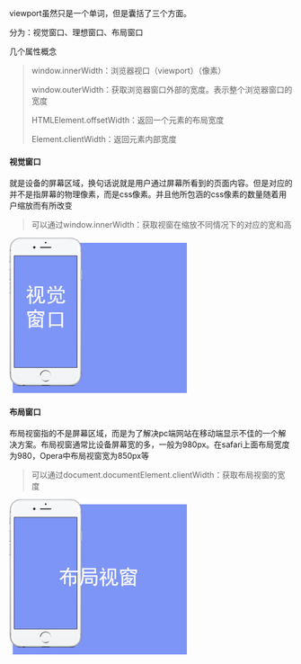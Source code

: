 viewport虽然只是一个单词，但是囊括了三个方面。

分为：视觉窗口、理想窗口、布局窗口

几个属性概念

> window.innerWidth：浏览器视口（viewport）（像素）
>
> window.outerWidth：获取浏览器窗口外部的宽度。表示整个浏览器窗口的宽度
>
> HTMLElement.offsetWidth：返回一个元素的布局宽度
>
> Element.clientWidth：返回元素内部宽度

#### 视觉窗口

就是设备的屏幕区域，换句话说就是用户通过屏幕所看到的页面内容。但是对应的并不是指屏幕的物理像素，而是css像素。并且他所包涵的css像素的数量随着用户缩放而有所改变

> 可以通过window.innerWidth：获取视窗在缩放不同情况下的对应的宽和高

![](/assets/未标题-1.jpg)

#### 布局窗口

布局视窗指的不是屏幕区域，而是为了解决pc端网站在移动端显示不佳的一个解决方案。布局视窗通常比设备屏幕宽的多，一般为980px。在safari上面布局宽度为980，Opera中布局视窗宽为850px等

> 可以通过document.documentElement.clientWidth：获取布局视窗的宽度

![](/assets/未标题-2.jpg)


